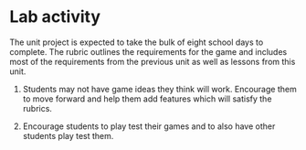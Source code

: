 # Lab activity

The unit project is expected to take the bulk of eight school days to complete. The rubric outlines the requirements for the game and includes most of the requirements from the previous unit as well as lessons from this unit.
1. Students may not have game ideas they think will work. Encourage them to move forward and help them add features which will satisfy the rubrics.
   
2. Encourage students to play test their games and to also have other students play test them.
